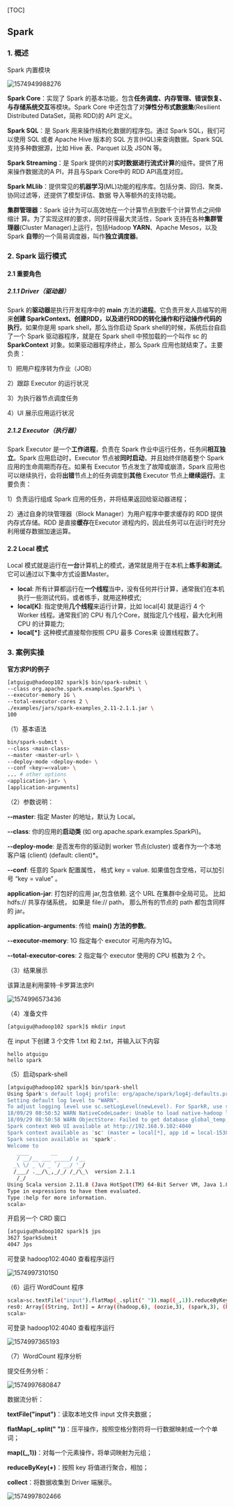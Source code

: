 [TOC]



## Spark

### 1. 概述

Spark 内置模块

![1574949988276](assets/1574949988276.png)

**Spark Core**：实现了 Spark 的基本功能，包含**任务调度、内存管理、错误恢复、与存储系统交互**等模块。Spark Core  中还包含了对**弹性分布式数据集**(Resilient Distributed DataSet，简称 RDD)的 API 定义。 

**Spark SQL**：是 Spark 用来操作结构化数据的程序包。通过 Spark SQL，我们可以使用 SQL 或者 Apache Hive 版本的 SQL 方言(HQL)来查询数据。Spark SQL 支持多种数据源，比如 Hive 表、Parquet 以及 JSON 等。 

**Spark Streaming**：是 Spark 提供的对**实时数据进行流式计算**的组件。提供了用来操作数据流的A PI，并且与Spark Core中的 RDD API高度对应。 

**Spark MLlib**：提供常见的**机器学习**(ML)功能的程序库。包括分类、回归、聚类、协同过滤等，还提供了模型评估、数据 导入等额外的支持功能。 

**集群管理器**：Spark 设计为可以高效地在一个计算节点到数千个计算节点之间伸缩计 算。为了实现这样的要求，同时获得最大灵活性，Spark 支持在各种**集群管理器**(Cluster Manager)上运行，包括Hadoop **YARN**、Apache Mesos，以及 Spark **自带**的一个简易调度器，叫作**独立调度器**。 





### 2. Spark 运行模式

#### 2.1 重要角色

##### 2.1.1 Driver（驱动器）

Spark 的**驱动器**是执行开发程序中的 **main** 方法的**进程**。它负责开发人员编写的用来**创建 SparkContext、创建RDD，以及进行RDD的转化操作和行动操作代码的执行**。如果你是用 spark shell，那么当你启动 Spark shell的时候，系统后台自启了一个 Spark 驱动器程序，就是在 Spark shell 中预加载的一个叫作 sc 的 **SparkContext** 对象。如果驱动器程序终止，那么 Spark 应用也就结束了。主要负责：

1）把用户程序转为作业（JOB）

2）跟踪 Executor 的运行状况

3）为执行器节点调度任务

4）UI 展示应用运行状况

##### 2.1.2 Executor（执行器）

Spark Executor 是一个**工作进程**，负责在 Spark 作业中运行任务，任务间**相互独立**。Spark 应用启动时，Executor 节点被**同时启动**，并且始终伴随着整个 Spark 应用的生命周期而存在。如果有 Executor 节点发生了故障或崩溃，Spark 应用也可以继续执行，会将**出错**节点上的任务调度到**其他** Executor 节点上**继续运行**。主要负责：

1）负责运行组成 Spark 应用的任务，并将结果返回给驱动器进程；

2）通过自身的块管理器（Block Manager）为用户程序中要求缓存的 RDD 提供内存式存储。RDD 是直接**缓存**在Executor 进程内的，因此任务可以在运行时充分利用缓存数据加速运算。



#### 2.2 Local 模式

 Local 模式就是运行在**一台**计算机上的模式，通常就是用于在本机上**练手和测试**。它可以通过以下集中方式设置Master。

- **local**: 所有计算都运行在**一个线程**当中，没有任何并行计算，通常我们在本机执行一些测试代码，或者练手，就用这种模式;
- **local[K]**: 指定使用**几个线程**来运行计算，比如 local[4] 就是运行 4 个 Worker 线程。通常我们的 CPU 有几个Core，就指定几个线程，最大化利用 CPU 的计算能力;
- **local[*]**: 这种模式直接帮你按照 CPU 最多 Cores来 设置线程数了。





















### 3. 案例实操

**官方求PI的例子**

```bash
[atguigu@hadoop102 spark]$ bin/spark-submit \
--class org.apache.spark.examples.SparkPi \
--executor-memory 1G \
--total-executor-cores 2 \
./examples/jars/spark-examples_2.11-2.1.1.jar \
100
```

（1）基本语法

```bash
bin/spark-submit \
--class <main-class>
--master <master-url> \
--deploy-mode <deploy-mode> \
--conf <key>=<value> \
... # other options
<application-jar> \
[application-arguments]
```

（2）参数说明：

**--master**: 指定 Master 的地址，默认为 Local。

**--class**: 你的应用的**启动类** (如 org.apache.spark.examples.SparkPi)。

**--deploy-mode**: 是否发布你的驱动到 worker 节点(cluster) 或者作为一个本地客户端 (client) (default: client)*。

**--conf**: 任意的 Spark 配置属性， 格式 key = value. 如果值包含空格，可以加引号 “key = value” 。

**application-jar**: 打包好的应用 jar,包含依赖. 这个 URL 在集群中全局可见。 比如 hdfs:// 共享存储系统， 如果是 file:// path， 那么所有的节点的 path 都包含同样的  jar。

**application-arguments**: 传给 **main() **方法的**参数**。

**--executor-memory**: 1G 指定每个 executor 可用内存为1G。

**--total-executor-cores**: 2 指定每个 executor 使用的 CPU 核数为 2 个。

（3）结果展示

该算法是利用蒙特·卡罗算法求PI

![1574996573436](assets/1574996573436.png)

（4）准备文件

```bash
[atguigu@hadoop102 spark]$ mkdir input
```

在 input 下创建 3 个文件 1.txt 和 2.txt，并输入以下内容

```
hello atguigu
hello spark
```

（5）启动spark-shell

```bash
[atguigu@hadoop102 spark]$ bin/spark-shell
Using Spark's default log4j profile: org/apache/spark/log4j-defaults.properties
Setting default log level to "WARN".
To adjust logging level use sc.setLogLevel(newLevel). For SparkR, use setLogLevel(newLevel).
18/09/29 08:50:52 WARN NativeCodeLoader: Unable to load native-hadoop library for your platform... using builtin-java classes where applicable
18/09/29 08:50:58 WARN ObjectStore: Failed to get database global_temp, returning NoSuchObjectException
Spark context Web UI available at http://192.168.9.102:4040
Spark context available as 'sc' (master = local[*], app id = local-1538182253312).
Spark session available as 'spark'.
Welcome to
   ____       __
   / __/__ ___ _____/ /__
  _\ \/ _ \/ _ `/ __/ '_/
  /___/ .__/\_,_/_/ /_/\_\  version 2.1.1
   /_/   
Using Scala version 2.11.8 (Java HotSpot(TM) 64-Bit Server VM, Java 1.8.0_144)
Type in expressions to have them evaluated.
Type :help for more information.
scala>
```

开启另一个 CRD 窗口

```bash
[atguigu@hadoop102 spark]$ jps
3627 SparkSubmit
4047 Jps
```

可登录 hadoop102:4040 查看程序运行

![1574997310150](assets/1574997310150.png)

（6）运行 WordCount 程序

```bash
scala>sc.textFile("input").flatMap(_.split(" ")).map((_,1)).reduceByKey(_+_).collect
res0: Array[(String, Int)] = Array((hadoop,6), (oozie,3), (spark,3), (hive,3), (atguigu,3), (hbase,6))
scala>
```

可登录 hadoop102:4040 查看程序运行

![1574997365193](assets/1574997365193.png)

（7）WordCount 程序分析

提交任务分析：

![1574997680847](assets/1574997680847.png)

数据流分析：

**textFile("input")**：读取本地文件 input 文件夹数据；

**flatMap(_.split(" "))**：压平操作，按照空格分割符将一行数据映射成一个个单词；

**map((_,1))**：对每一个元素操作，将单词映射为元组；

**reduceByKey(_+_)**：按照 key 将值进行聚合，相加；

**collect**：将数据收集到 Driver 端展示。

![1574997802466](assets/1574997802466.png)









